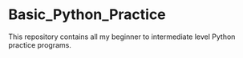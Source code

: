 # Basic_Python_Practice
This repository contains all my beginner to intermediate level Python practice programs. 
